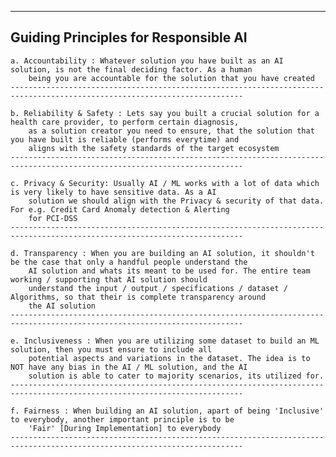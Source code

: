 --------------------------------------------------------------------------------------------------------------------------
Guiding Principles for Responsible AI
--------------------------------------------------------------------------------------------------------------------------

    a. Accountability : Whatever solution you have built as an AI solution, is not the final deciding factor. As a human 
        being you are accountable for the solution that you have created
    -------------------------------------------------------------------------------------------------------------------------- 

    b. Reliability & Safety : Lets say you built a crucial solution for a health care provider, to perform certain diagnosis, 
        as a solution creator you need to ensure, that the solution that you have built is reliable (performs everytime) and 
        aligns with the safety standards of the target ecosystem
    -------------------------------------------------------------------------------------------------------------------------- 

    c. Privacy & Security: Usually AI / ML works with a lot of data which is very likely to have sensitive data. As a AI 
        solution we should align with the Privacy & security of that data. For e.g. Credit Card Anomaly detection & Alerting 
        for PCI-DSS
    -------------------------------------------------------------------------------------------------------------------------- 

    d. Transparency : When you are building an AI solution, it shouldn't be the case that only a handful people understand the 
        AI solution and whats its meant to be used for. The entire team working / supporting that AI solution should 
        understand the input / output / specifications / dataset / Algorithms, so that their is complete transparency around 
        the AI solution
    --------------------------------------------------------------------------------------------------------------------------   

    e. Inclusiveness : When you are utilizing some dataset to build an ML solution, then you must ensure to include all 
        potential aspects and variations in the dataset. The idea is to NOT have any bias in the AI / ML solution, and the AI 
        solution is able to cater to majority scenarios, its utilized for.
    --------------------------------------------------------------------------------------------------------------------------
    
    f. Fairness : When building an AI solution, apart of being 'Inclusive' to everybody, another important principle is to be 
        'Fair' [During Implementation] to everybody
    --------------------------------------------------------------------------------------------------------------------------       
